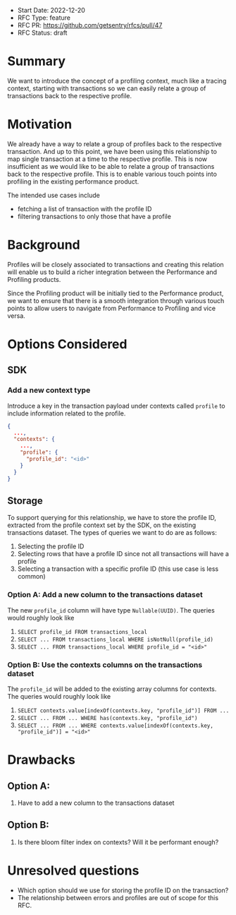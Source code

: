 - Start Date: 2022-12-20
- RFC Type: feature
- RFC PR: https://github.com/getsentry/rfcs/pull/47
- RFC Status: draft

# Summary

We want to introduce the concept of a profiling context, much like a tracing context, starting with
transactions so we can easily relate a group of transactions back to the respective profile.

# Motivation

We already have a way to relate a group of profiles back to the respective transaction. And up to
this point, we have been using this relationship to map single transaction at a time to the
respective profile. This is now insufficient as we would like to be able to relate a group of
transactions back to the respective profile. This is to enable various touch points into profiling
in the existing performance product.

The intended use cases include

- fetching a list of transaction with the profile ID
- filtering transactions to only those that have a profile

# Background

Profiles will be closely associated to transactions and creating this relation will enable us to
build a richer integration between the Performance and Profiling products.

Since the Profiling product will be initially tied to the Performance product, we want to ensure
that there is a smooth integration through various touch points to allow users to navigate from
Performance to Profiling and vice versa.

# Options Considered

## SDK

### Add a new context type

Introduce a key in the transaction payload under contexts called `profile` to include information
related to the profile.

```json
{
  ...,
  "contexts": {
    ...,
    "profile": {
      "profile_id": "<id>"
    }
  }
}
```

## Storage

To support querying for this relationship, we have to store the profile ID, extracted from the
profile context set by the SDK, on the existing transactions dataset. The types of queries we want
to do are as follows:

1. Selecting the profile ID
2. Selecting rows that have a profile ID since not all transactions will have a profile
3. Selecting a transaction with a specific profile ID (this use case is less common)

### Option A: Add a new column to the transactions dataset

The new `profile_id` column will have type `Nullable(UUID)`. The queries would roughly look like

1. `SELECT profile_id FROM transactions_local`
2. `SELECT ... FROM transactions_local WHERE isNotNull(profile_id)`
3. `SELECT ... FROM transactions_local WHERE profile_id = "<id>"`

### Option B: Use the contexts columns on the transactions dataset

The `profile_id` will be added to the existing array columns for contexts. The queries would roughly
look like

1. `SELECT contexts.value[indexOf(contexts.key, "profile_id")] FROM ...`
2. `SELECT ... FROM ... WHERE has(contexts.key, "profile_id")`
3. `SELECT ... FROM ... WHERE contexts.value[indexOf(contexts.key, "profile_id")] = "<id>"`

# Drawbacks

## Option A:

1. Have to add a new column to the transactions dataset

## Option B:

1. Is there bloom filter index on contexts? Will it be performant enough?

# Unresolved questions

- Which option should we use for storing the profile ID on the transaction?
- The relationship between errors and profiles are out of scope for this RFC.

